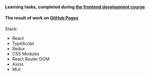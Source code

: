 #### Learning tasks, completed during [the frontend development course](https://it-incubator.io/education/front-end 'view the course website')

#### The result of work on [GitHub Pages](https://morozovaan.github.io/tasks-with-autotests/ 'view the project')

Stack:
- React
- TypeScript
- Redux
- CSS Modules
- React Router DOM
- Axios
- MUI